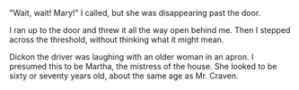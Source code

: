 "Wait, wait! Mary!" I called, but she was disappearing past the door.

I ran up to the door and threw it all the way open behind me. Then I stepped across the threshold, without thinking what it might mean.

Dickon the driver was laughing with an older woman in an apron. I presumed this to be Martha, the mistress of the house. She looked to be sixty or seventy years old, about the same age as Mr. Craven. 